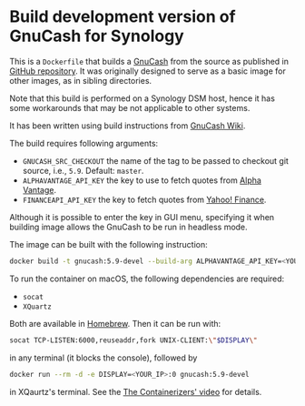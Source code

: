 # Build development version of GnuCash for Synology

This is a `Dockerfile` that builds a [GnuCash](https://www.gnucash.org) from
the source as published in [GitHub
repository](https://github.com/Gnucash/gnucash).  It was originally designed to
serve as a basic image for other images, as in sibling directories.

Note that this build is performed on a Synology DSM host, hence it has some
workarounds that may be not applicable to other systems.

It has been written using build instructions from [GnuCash
Wiki](https://wiki.gnucash.org/wiki/Building#Ubuntu_16.04_LTS_.28Xenial_Xerus.29).

The build requires following arguments:
- `GNUCASH_SRC_CHECKOUT` the name of the tag to be passed to checkout git
  source, i.e., `5.9`. Default: `master`.
- `ALPHAVANTAGE_API_KEY` the key to use to fetch quotes from [Alpha
  Vantage](https://www.alphavantage.co).
- `FINANCEAPI_API_KEY` the key to fetch quotes from [Yahoo!
  Finance](finance.yahoo.com).

Although it is possible to enter the key in GUI menu, specifying it when
building image allows the GnuCash to be run in headless mode.

The image can be built with the following instruction:

```bash
docker build -t gnucash:5.9-devel --build-arg ALPHAVANTAGE_API_KEY=<YOUR_KEY> --build-arg FINANCEAPI_API_KEY=<YOUR_KEY> --build-arg GNUCASH_SRC_CHECKOUT=5.9 .
```

To run the container on macOS, the following dependencies are required:
- `socat`
- `XQuartz`

Both are available in [Homebrew](https://brew.sh). Then it can be run with:

```bash
socat TCP-LISTEN:6000,reuseaddr,fork UNIX-CLIENT:\"$DISPLAY\"
```
in any terminal (it blocks the console), followed by

```bash
docker run --rm -d -e DISPLAY=<YOUR_IP>:0 gnucash:5.9-devel
```

in XQaurtz's terminal. See the
[The Containerizers' video](https://www.youtube.com/watch?v=PKyj8sbZNYw) for details.

